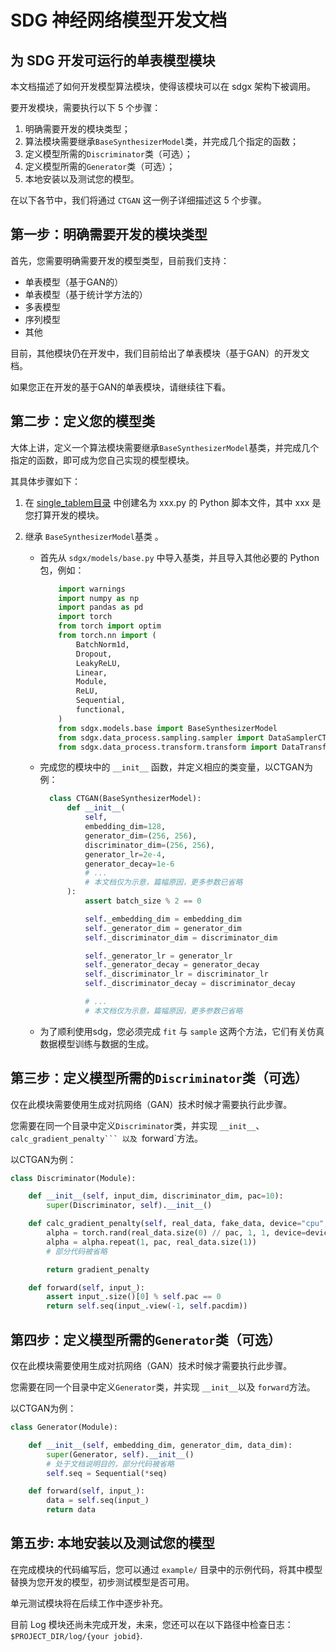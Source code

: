 # SDG 神经网络模型开发文档

## 为 SDG 开发可运行的单表模型模块

本文档描述了如何开发模型算法模块，使得该模块可以在 sdgx 架构下被调用。

要开发模块，需要执行以下 5 个步骤：

1.  明确需要开发的模块类型；
2.  算法模块需要继承`BaseSynthesizerModel`类，并完成几个指定的函数；
3.  定义模型所需的`Discriminator`类（可选）；
4.  定义模型所需的`Generator`类（可选）；
5.  本地安装以及测试您的模型。

在以下各节中，我们将通过 `CTGAN` 这一例子详细描述这 5 个步骤。

## 第一步：明确需要开发的模块类型

首先，您需要明确需要开发的模型类型，目前我们支持：

- 单表模型（基于GAN的）
- 单表模型（基于统计学方法的）
- 多表模型
- 序列模型
- 其他

目前，其他模块仍在开发中，我们目前给出了单表模块（基于GAN）的开发文档。

如果您正在开发的基于GAN的单表模块，请继续往下看。


## 第二步：定义您的模型类

大体上讲，定义一个算法模块需要继承`BaseSynthesizerModel`基类，并完成几个指定的函数，即可成为您自己实现的模型模块。

其具体步骤如下：

1.  在 [single_tablem目录](../../sdgx/models/single_table/) 中创建名为 xxx.py 的 Python 脚本文件，其中 xxx 是您打算开发的模块。

2.  继承 `BaseSynthesizerModel`基类 。

      - 首先从 `sdgx/models/base.py` 中导入基类，并且导入其他必要的 Python 包，例如：
        ```python
            import warnings
            import numpy as np
            import pandas as pd
            import torch
            from torch import optim
            from torch.nn import (
                BatchNorm1d,
                Dropout,
                LeakyReLU,
                Linear,
                Module,
                ReLU,
                Sequential,
                functional,
            )
            from sdgx.models.base import BaseSynthesizerModel
            from sdgx.data_process.sampling.sampler import DataSamplerCTGAN
            from sdgx.data_process.transform.transform import DataTransformer
        ```

      - 完成您的模块中的 `__init__` 函数，并定义相应的类变量，以CTGAN为例：

          ```python
            class CTGAN(BaseSynthesizerModel):
                def __init__(
                    self,
                    embedding_dim=128,
                    generator_dim=(256, 256),
                    discriminator_dim=(256, 256),
                    generator_lr=2e-4,
                    generator_decay=1e-6
                    # ...
                    # 本文档仅为示意，篇幅原因，更多参数已省略
                ):
                    assert batch_size % 2 == 0

                    self._embedding_dim = embedding_dim
                    self._generator_dim = generator_dim
                    self._discriminator_dim = discriminator_dim

                    self._generator_lr = generator_lr
                    self._generator_decay = generator_decay
                    self._discriminator_lr = discriminator_lr
                    self._discriminator_decay = discriminator_decay

                    # ...
                    # 本文档仅为示意，篇幅原因，更多参数已省略
          ```

      - 为了顺利使用sdg，您必须完成 `fit` 与 `sample` 这两个方法，它们有关仿真数据模型训练与数据的生成。


## 第三步：定义模型所需的`Discriminator`类（可选）

仅在此模块需要使用生成对抗网络（GAN）技术时候才需要执行此步骤。

您需要在同一个目录中定义`Discriminator`类，并实现 `__init__`、`calc_gradient_penalty``` 以及 `forward`方法。

以CTGAN为例：

```python
class Discriminator(Module):

    def __init__(self, input_dim, discriminator_dim, pac=10):
        super(Discriminator, self).__init__()

    def calc_gradient_penalty(self, real_data, fake_data, device="cpu", pac=10, lambda_=10):
        alpha = torch.rand(real_data.size(0) // pac, 1, 1, device=device)
        alpha = alpha.repeat(1, pac, real_data.size(1))
        # 部分代码被省略

        return gradient_penalty

    def forward(self, input_):
        assert input_.size()[0] % self.pac == 0
        return self.seq(input_.view(-1, self.pacdim))
```



## 第四步：定义模型所需的`Generator`类（可选）

仅在此模块需要使用生成对抗网络（GAN）技术时候才需要执行此步骤。

您需要在同一个目录中定义`Generator`类，并实现 `__init__`以及 `forward`方法。

以CTGAN为例：

```python
class Generator(Module):

    def __init__(self, embedding_dim, generator_dim, data_dim):
        super(Generator, self).__init__()
        # 处于文档说明目的，部分代码被省略
        self.seq = Sequential(*seq)

    def forward(self, input_):
        data = self.seq(input_)
        return data
```


## 第五步: 本地安装以及测试您的模型

在完成模块的代码编写后，您可以通过 `example/` 目录中的示例代码，将其中模型替换为您开发的模型，初步测试模型是否可用。

单元测试模块将在后续工作中逐步补充。

目前 Log 模块还尚未完成开发，未来，您还可以在以下路径中检查日志：`$PROJECT_DIR/log/{your jobid}`.
